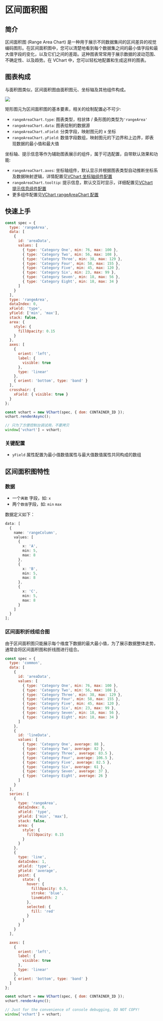 # 区间面积图

## 简介

区间面积图 (Range Area Chart) 是一种用于展示不同数据集间的区间差异的视觉编码图形。在区间面积图中，您可以清楚地看到每个数据集之间的最小值字段和最大值字段的变化，以及它们之间的差距。这种图表常常用于展示数据的波动范围、不确定性、以及趋势。在 VChart 中，您可以轻松地配置和生成这样的图表。

## 图表构成

与面积图类似，区间面积图由面积图元、坐标轴及其他组件构成。

![](https://lf9-dp-fe-cms-tos.byteorg.com/obj/bit-cloud/b42a7699efcd4dfa8b8aa3a06.png)

矩形图元为区间面积图的基本要素，相关的绘制配置必不可少:

- `rangeAreaChart.type`: 图表类型，柱状体 / 条形图的类型为`'rangeArea'`
- `rangeAreaChart.data`: 图表绘制的数据源
- `rangeAreaChart.xField`: 分类字段，映射图元的 x 坐标
- `rangeAreaChart.yField`: 数值字段数组，映射图元的下边界和上边界，即表现数据的最小值和最大值

坐标轴、提示信息等作为辅助图表展示的组件，属于可选配置，自带默认效果和功能:

- `rangeAreaChart.axes`: 坐标轴组件，默认显示并根据图表类型自动推断坐标系及数据映射逻辑，详情配置见[VChart 坐标轴组件配置](../../option/rangeAreaChart#axes)
- `rangeAreaChart.tooltip`: 提示信息，默认交互时显示，详细配置见[VChart 提示信息组件配置](../../option/rangeAreaChart#tooltip)
- 更多组件配置见[VChart rangeAreaChart 配置](../../option/rangeAreaChart)

## 快速上手

```javascript livedemo
const spec = {
  type: 'rangeArea',
  data: [
    {
      id: 'areaData',
      values: [
        { type: 'Category One', min: 76, max: 100 },
        { type: 'Category Two', min: 56, max: 108 },
        { type: 'Category Three', min: 38, max: 129 },
        { type: 'Category Four', min: 58, max: 155 },
        { type: 'Category Five', min: 45, max: 120 },
        { type: 'Category Six', min: 23, max: 99 },
        { type: 'Category Seven', min: 18, max: 56 },
        { type: 'Category Eight', min: 18, max: 34 }
      ]
    }
  ],
  type: 'rangeArea',
  dataIndex: 0,
  xField: 'type',
  yField: ['min', 'max'],
  stack: false,
  area: {
    style: {
      fillOpacity: 0.15
    }
  },
  axes: [
    {
      orient: 'left',
      label: {
        visible: true
      },
      type: 'linear'
    },
    { orient: 'bottom', type: 'band' }
  ],
  crosshair: {
    xField: { visible: true }
  }
};

const vchart = new VChart(spec, { dom: CONTAINER_ID });
vchart.renderAsync();

// 只为了方便控制台调试用，不要拷贝
window['vchart'] = vchart;
```

### 关键配置

- `yField` 属性配置为最小值数值属性与最大值数值属性共同构成的数组

## 区间面积图特性

### 数据

- 一个`离散` 字段，如: `x`
- 两个`数值`字段，如: `min` `max`

数据定义如下：

```ts
data: [
  {
    name: 'rangeColumn',
    values: [
      {
        x: 'A',
        min: 5,
        max: 8
      },
      {
        x: 'B',
        min: 5,
        max: 8
      },
      {
        x: 'C',
        min: 5,
        max: 8
      }
    ]
  }
];
```

### 区间面积折线组合图

由于区间面积图只能展示每个维度下数据的最大最小值，为了展示数据整体走势，通常会将区间面积图和折线图进行组合。

```javascript livedemo
const spec = {
  type: 'common',
  data: [
    {
      id: 'areaData',
      values: [
        { type: 'Category One', min: 76, max: 100 },
        { type: 'Category Two', min: 56, max: 108 },
        { type: 'Category Three', min: 38, max: 129 },
        { type: 'Category Four', min: 58, max: 155 },
        { type: 'Category Five', min: 45, max: 120 },
        { type: 'Category Six', min: 23, max: 99 },
        { type: 'Category Seven', min: 18, max: 56 },
        { type: 'Category Eight', min: 18, max: 34 }
      ]
    },
    {
      id: 'lineData',
      values: [
        { type: 'Category One', average: 88 },
        { type: 'Category Two', average: 82 },
        { type: 'Category Three', average: 83.5 },
        { type: 'Category Four', average: 106.5 },
        { type: 'Category Five', average: 82.5 },
        { type: 'Category Six', average: 61 },
        { type: 'Category Seven', average: 37 },
        { type: 'Category Eight', average: 26 }
      ]
    }
  ],
  series: [
    {
      type: 'rangeArea',
      dataIndex: 0,
      xField: 'type',
      yField: ['min', 'max'],
      stack: false,
      area: {
        style: {
          fillOpacity: 0.15
        }
      }
    },
    {
      type: 'line',
      dataIndex: 1,
      xField: 'type',
      yField: 'average',
      point: {
        state: {
          hover: {
            fillOpacity: 0.5,
            stroke: 'blue',
            lineWidth: 2
          },
          selected: {
            fill: 'red'
          }
        }
      }
    }
  ],

  axes: [
    {
      orient: 'left',
      label: {
        visible: true
      },
      type: 'linear'
    },
    { orient: 'bottom', type: 'band' }
  ]
};

const vchart = new VChart(spec, { dom: CONTAINER_ID });
vchart.renderAsync();

// Just for the convenience of console debugging, DO NOT COPY!
window['vchart'] = vchart;
```
